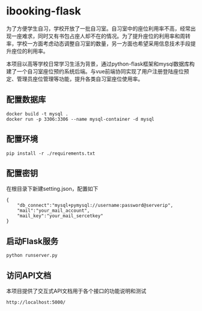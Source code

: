 # ibooking-flask
为了方便学生自习，学校开放了一批自习室。自习室中的座位利用率不高，经常出现一座难求，同时又有书包占座人却不在的情况。为了提升座位的利用率和周转率，学校一方面考虑动态调整自习室的数量，另一方面也希望采用信息技术手段提升座位的利用率。

本项目以高等学校日常学习生活为背景，通过python-flask框架和mysql数据库构建了一个自习室座位预约系统后端。与vue前端协同实现了用户注册登陆座位预定、管理员座位管理等功能，提升各类自习室座位使用率。
## 配置数据库

```
docker build -t mysql .
docker run -p 3306:3306 --name mysql-container -d mysql
```

## 配置环境
```
pip install -r ./requirements.txt
```

## 配置密钥
在根目录下新建setting.json，配置如下
```
{
    "db_connect":"mysql+pymysql://username:password@serverip",
    "mail":"your_mail_account",
    "mail_key":"your_mail_sercetkey"
}
```

## 启动Flask服务
```
python runserver.py
```

## 访问API文档
本项目提供了交互式API文档用于各个接口的功能说明和测试
```
http://localhost:5000/
```


